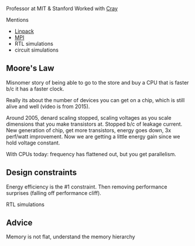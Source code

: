 Professor at MIT & Stanford
Worked with [Cray](https://en.wikipedia.org/wiki/Cray)

Mentions
- [Linpack](https://en.wikipedia.org/wiki/LINPACK_benchmarks)
- [MPI](https://computing.llnl.gov/tutorials/mpi/)
- RTL simulations
- circuit simulations

## Moore's Law

Misnomer story of being able to go to the store and buy a CPU that is faster b/c it has a faster clock.

Really its about the number of devices you can get on a chip, which is still alive and well (video is from 2015).

Around 2005, denard scaling stopped, scaling voltages as you scale dimensions that you make transistors at. Stopped b/c of leakage current. New generation of chip, get more transistors, energy goes down, 3x perf/watt improvement. Now we are getting a little energy gain since we hold voltage constant.

With CPUs today: frequency has flattened out, but you get parallelism.

## Design constraints

Energy efficiency is the #1 constraint. Then removing performance surprises (falling off performance cliff).

RTL simulations

## Advice

Memory is not flat, understand the memory hierarchy